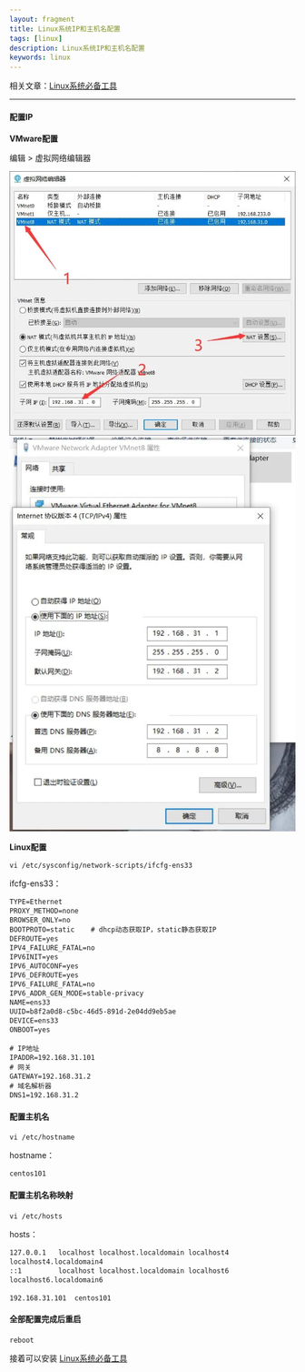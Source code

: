 ```yaml
---
layout: fragment
title: Linux系统IP和主机名配置
tags: [linux]
description: Linux系统IP和主机名配置
keywords: linux
---
```




相关文章：[Linux系统必备工具](https://carpedx.com/fragment/linux-essential-kit/)

------



#### 配置IP

**VMware配置**

编辑 > 虚拟网络编辑器

<img src="/images/fragments/linux/linux-ip-and-hostname-config_step1.webp" />

<img src="/images/fragments/linux/linux-ip-and-hostname-config_step2.webp" />



**Linux配置**

```she
vi /etc/sysconfig/network-scripts/ifcfg-ens33
```

ifcfg-ens33：

```shell
TYPE=Ethernet
PROXY_METHOD=none
BROWSER_ONLY=no
BOOTPROTO=static	# dhcp动态获取IP，static静态获取IP
DEFROUTE=yes
IPV4_FAILURE_FATAL=no
IPV6INIT=yes
IPV6_AUTOCONF=yes
IPV6_DEFROUTE=yes
IPV6_FAILURE_FATAL=no
IPV6_ADDR_GEN_MODE=stable-privacy
NAME=ens33
UUID=b8f2a0d8-c5bc-46d5-891d-2e04dd9eb5ae
DEVICE=ens33
ONBOOT=yes

# IP地址
IPADDR=192.168.31.101
# 网关
GATEWAY=192.168.31.2
# 域名解析器
DNS1=192.168.31.2
```



#### 配置主机名

```shell
vi /etc/hostname
```

hostname：

```shell
centos101
```



#### 配置主机名称映射

```shell
vi /etc/hosts
```

hosts：

```shell
127.0.0.1   localhost localhost.localdomain localhost4 localhost4.localdomain4
::1         localhost localhost.localdomain localhost6 localhost6.localdomain6

192.168.31.101  centos101
```



#### 全部配置完成后重启

```shell
reboot
```



接着可以安装 [Linux系统必备工具](https://carpedx.com/fragment/linux-essential-kit/)
